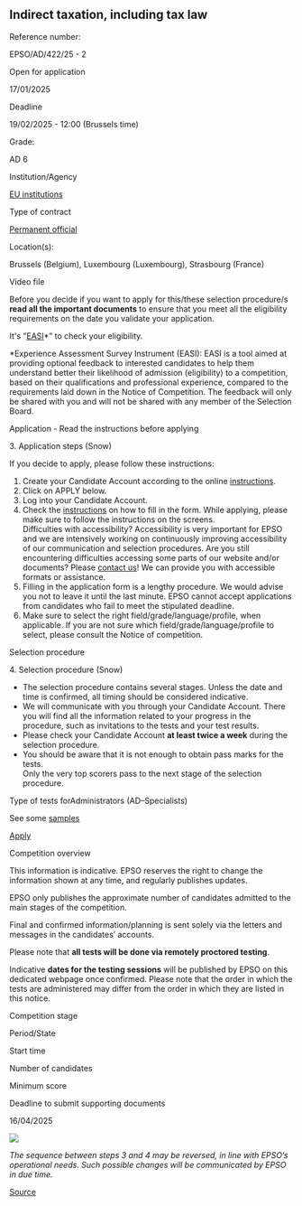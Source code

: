 Indirect taxation, including tax law
------------------------------------

Reference number: 

EPSO/AD/422/25 - 2

  

Open for application

17/01/2025

Deadline

19/02/2025 - 12:00 (Brussels time)

Grade: 

AD 6

  

Institution/Agency

[EU institutions](/en/eu-institutions)

Type of contract

[Permanent official](/staff-categories)

Location(s): 

Brussels (Belgium), Luxembourg (Luxembourg), Strasbourg (France)

  

Video file

Before you decide if you want to apply for this/these selection procedure/s **read all the important documents** to ensure that you meet all the eligibility requirements on the date you validate your application.

It's ”[EASI](https://ec.europa.eu/eusurvey/runner/7adcf37d-41f0-bc8d-3ef2-c7a9136f4084 "(opens in a new window)")\*” to check your eligibility.

  
\*Experience Assessment Survey Instrument (EASI): EASI is a tool aimed at providing optional feedback to interested candidates to help them understand better their likelihood of admission (eligibility) to a competition, based on their qualifications and professional experience, compared to the requirements laid down in the Notice of Competition. The feedback will only be shared with you and will not be shared with any member of the Selection Board.

Application - Read the instructions before applying

3\. Application steps (Snow)

If you decide to apply, please follow these instructions:

1.  Create your Candidate Account according to the online [instructions](/en/single-candidate-portal-new-online-portal-your-applications "Single Candidate Portal - The new online portal for your applications").
2.  Click on APPLY below.
3.  Log into your Candidate Account.
4.  Check the [instructions](/en/single-candidate-portal-new-online-portal-your-applications "Single Candidate Portal - The new online portal for your applications") on how to fill in the form. While applying, please make sure to follow the instructions on the screens.  
    Difficulties with accessibility? Accessibility is very important for EPSO and we are intensively working on continuously improving accessibility of our communication and selection procedures. Are you still encountering difficulties accessing some parts of our website and/or documents? Please [contact us](/contact/form_en)! We can provide you with accessible formats or assistance.
5.  Filling in the application form is a lengthy procedure. We would advise you not to leave it until the last minute. EPSO cannot accept applications from candidates who fail to meet the stipulated deadline.
6.  Make sure to select the right field/grade/language/profile, when applicable. If you are not sure which field/grade/language/profile to select, please consult the Notice of competition.

Selection procedure

4\. Selection procedure (Snow)

* The selection procedure contains several stages. Unless the date and time is confirmed, all timing should be considered indicative.
* We will communicate with you through your Candidate Account. There you will find all the information related to your progress in the procedure, such as invitations to the tests and your test results.
* Please check your Candidate Account **at least twice a week** during the selection procedure.
* You should be aware that it is not enough to obtain pass marks for the tests.  
    Only the very top scorers pass to the next stage of the selection procedure.

Type of tests forAdministrators (AD–Specialists)

See some [samples](/node/13572)

[Apply](https://digit.service-now.com/eu_institutions_single_candidate_portal "(opens in a new window)")

Competition overview

This information is indicative. EPSO reserves the right to change the information shown at any time, and regularly publishes updates.

EPSO only publishes the approximate number of candidates admitted to the main stages of the competition.

Final and confirmed information/planning is sent solely via the letters and messages in the candidates’ accounts.

Please note that **all tests will be done via remotely proctored testing**.

Indicative **dates for the testing sessions** will be published by EPSO on this dedicated webpage once confirmed. Please note that the order in which the tests are administered may differ from the order in which they are listed in this notice.

Competition stage

Period/State

Start time

Number of candidates

Minimum score

Deadline to submit supporting documents

16/04/2025

![](/sites/default/files/styles/infogra/public/2025-01/EPS-24-003-info-Taxation-EN-C.png?itok=c9ynVuB3)

*The sequence between steps 3 and 4 may be reversed, in line with EPSO’s operational needs. Such possible changes will be communicated by EPSO in due time.*

[Source](https://eu-careers.europa.eu/en/job-opportunities/indirect-taxation-including-tax-law)